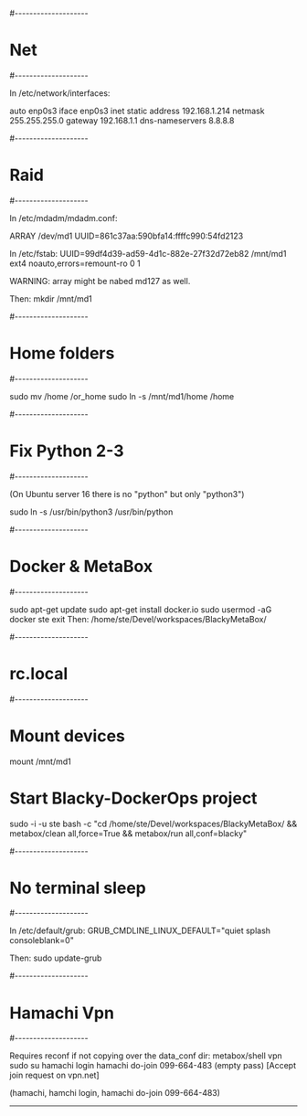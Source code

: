 

#--------------------
#  Net
#--------------------

In /etc/network/interfaces:

auto enp0s3
iface enp0s3 inet static
    address 192.168.1.214
    netmask 255.255.255.0
    gateway 192.168.1.1
    dns-nameservers 8.8.8.8


#--------------------
#  Raid
#--------------------

In /etc/mdadm/mdadm.conf:

ARRAY /dev/md1 UUID=861c37aa:590bfa14:ffffc990:54fd2123

In /etc/fstab:
UUID=99df4d39-ad59-4d1c-882e-27f32d72eb82 /mnt/md1        ext4    noauto,errors=remount-ro 0       1

WARNING: array might be nabed md127 as well. 

Then:
mkdir /mnt/md1

#--------------------
#  Home folders
#--------------------

sudo mv /home /or_home
sudo ln -s /mnt/md1/home /home

#--------------------
#  Fix Python 2-3
#--------------------

(On Ubuntu server 16 there is no "python" but only "python3")

sudo ln -s /usr/bin/python3 /usr/bin/python 

#--------------------
#  Docker & MetaBox
#--------------------

sudo apt-get update
sudo apt-get install docker.io
sudo usermod -aG docker ste
exit
Then:
/home/ste/Devel/workspaces/BlackyMetaBox/

#--------------------
#  rc.local
#--------------------

# Mount devices
mount /mnt/md1

# Start Blacky-DockerOps project
sudo -i -u ste bash -c "cd /home/ste/Devel/workspaces/BlackyMetaBox/ && metabox/clean all,force=True && metabox/run all,conf=blacky"


#--------------------
# No terminal sleep
#--------------------

In /etc/default/grub:
GRUB_CMDLINE_LINUX_DEFAULT="quiet splash consoleblank=0"

Then:
sudo update-grub


#--------------------
# Hamachi Vpn
#--------------------

Requires reconf if not copying over the data_conf dir:
metabox/shell vpn
sudo su
hamachi login
hamachi do-join 099-664-483 (empty pass)
[Accept join request on  vpn.net]


(hamachi, hamchi login, hamachi do-join 099-664-483)

---------------------


